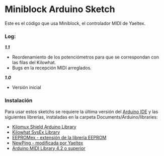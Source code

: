 # Miniblock Arduino Sketch
Este es el código que usa Miniblock, el controlador MIDI de Yaeltex.

### Log:

***1.1***
* Reordenamiento de los potenciómetros para que se correspondan con las filas del Kilowhat.
* Bugs en la recepción MIDI arreglados.

***1.0***
* Versión inicial

### Instalación

Para usar estos sketchs se requiere la última versión del [Arduino IDE](https://www.arduino.cc/en/main/software) y las siguientes librerías, instaladas en la carpeta Documents/Arduino/libraries:

* [Kilomux Shield Arduino Library](https://github.com/Yaeltex/kilomux-arduino-library/archive/master.zip)
* [Kilowhat SysEx Library](https://github.com/Yaeltex/kilowhat-arduino-library/archive/master.zip)
* [EEPROMex - extensión de la librería EEPROM](https://github.com/Yaeltex/kilowhat-arduino-library/blob/master/examples/libs/EEPROMEx.zip?raw=true)
* [NewPing - modificada por Yaeltex](https://github.com/Yaeltex/kilowhat-arduino-library/blob/master/examples/libs/NewPing.zip?raw=true)
* [Arduino MIDI Library 4.2 o superior](https://github.com/Yaeltex/kilowhat-arduino-library/blob/master/examples/libs/MIDI.zip?raw=true)
